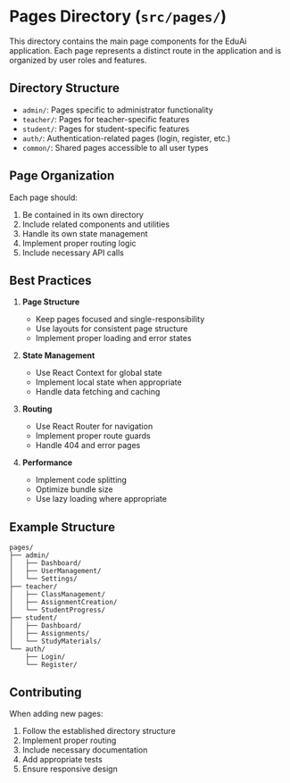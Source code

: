 # Pages Directory (`src/pages/`)

This directory contains the main page components for the EduAi application. Each page represents a distinct route in the application and is organized by user roles and features.

## Directory Structure

- `admin/`: Pages specific to administrator functionality
- `teacher/`: Pages for teacher-specific features
- `student/`: Pages for student-specific features
- `auth/`: Authentication-related pages (login, register, etc.)
- `common/`: Shared pages accessible to all user types

## Page Organization

Each page should:
1. Be contained in its own directory
2. Include related components and utilities
3. Handle its own state management
4. Implement proper routing logic
5. Include necessary API calls

## Best Practices

1. **Page Structure**
   - Keep pages focused and single-responsibility
   - Use layouts for consistent page structure
   - Implement proper loading and error states

2. **State Management**
   - Use React Context for global state
   - Implement local state when appropriate
   - Handle data fetching and caching

3. **Routing**
   - Use React Router for navigation
   - Implement proper route guards
   - Handle 404 and error pages

4. **Performance**
   - Implement code splitting
   - Optimize bundle size
   - Use lazy loading where appropriate

## Example Structure

```
pages/
├── admin/
│   ├── Dashboard/
│   ├── UserManagement/
│   └── Settings/
├── teacher/
│   ├── ClassManagement/
│   ├── AssignmentCreation/
│   └── StudentProgress/
├── student/
│   ├── Dashboard/
│   ├── Assignments/
│   └── StudyMaterials/
└── auth/
    ├── Login/
    └── Register/
```

## Contributing

When adding new pages:
1. Follow the established directory structure
2. Implement proper routing
3. Include necessary documentation
4. Add appropriate tests
5. Ensure responsive design 